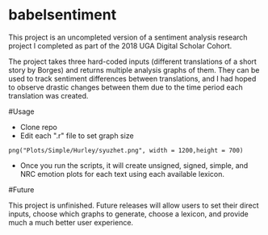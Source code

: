 # babelsentiment

This project is an uncompleted version of a sentiment analysis research project I completed as part of the 2018 UGA Digital Scholar Cohort. 

The project takes three hard-coded inputs (different translations of a short story by Borges) and returns multiple analysis graphs of them. They can be used to track sentiment differences between translations, and I had hoped to observe drastic changes between them due to the time period each translation was created.


#Usage

- Clone repo
- Edit each ".r" file to set graph size

```png("Plots/Simple/Hurley/syuzhet.png", width = 1200,height = 700)```

- Once you run the scripts, it will create unsigned, signed, simple, and NRC emotion plots for each text using each available lexicon.

#Future

This project is unfinished. Future releases will allow users to set their direct inputs, choose which graphs to generate, choose a lexicon, and provide much a much better user experience. 


